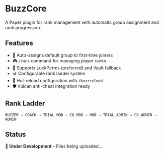 # BuzzCore

A Paper plugin for rank management with automatic group assignment and rank progression.

## Features
- 🎯 Auto-assigns default group to first-time joiners
- 🎮 `/rank` command for managing player ranks
- 🔧 Supports LuckPerms (preferred) and Vault fallback
- 📊 Configurable rank ladder system
- 🔄 Hot-reload configuration with `/buzzreload`
- 🛡️ Vulcan anti-cheat integration ready

## Rank Ladder
```
BUZZER → COACH → TRIAL_MOD → CO_MOD → MOD → TRIAL_ADMIN → CO_ADMIN → ADMIN
```

## Status
🚧 **Under Development** - Files being uploaded...
